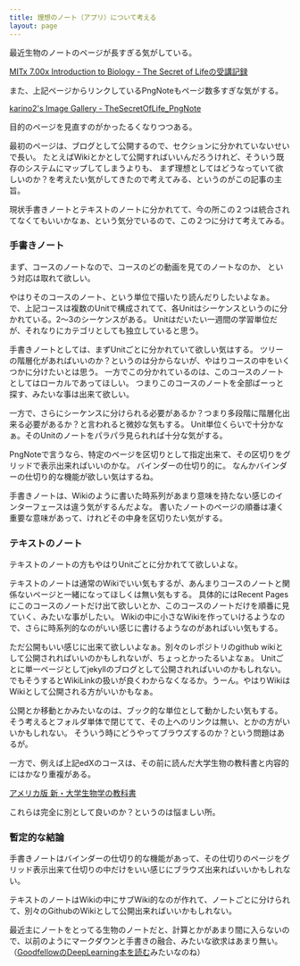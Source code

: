```yaml
---
title: 理想のノート（アプリ）について考える
layout: page
---
```

最近生物のノートのページが長すぎる気がしている。

[MITx 7.00x Introduction to Biology - The Secret of Lifeの受講記録](https://karino2.github.io/2021/07/19/the_secret_of_life.html)

また、上記ページからリンクしているPngNoteもページ数多すぎな気がする。

[karino2's Image Gallery - TheSecretOfLife_PngNote](https://karino2.github.io/ImageGallery/TheSecretOfLife_PngNote.html)

目的のページを見直すのがかったるくなりつつある。

最初のページは、ブログとして公開するので、セクションに分かれていないせいで長い。
たとえばWikiとかとして公開すればいいんだろうけれど、そういう既存のシステムにマップしてしまうよりも、
まず理想としてはどうなっていて欲しいのか？を考えたい気がしてきたので考えてみる、というのがこの記事の主旨。

現状手書きノートとテキストのノートに分かれてて、今の所この２つは統合されてなくてもいいかなぁ、という気分でいるので、この２つに分けて考えてみる。

### 手書きノート

まず、コースのノートなので、コースのどの動画を見てのノートなのか、
という対応は取れて欲しい。

やはりそのコースのノート、という単位で描いたり読んだりしたいよなぁ。
で、上記コースは複数のUnitで構成されてて、各Unitはシーケンスというのに分かれている。2〜3のシーケンスがある。
Unitはだいたい一週間の学習単位だが、それなりにカテゴリとしても独立していると思う。

手書きノートとしては、まずUnitごとに分かれていて欲しい気はする。
ツリーの階層化があればいいのか？というのは分からないが、やはりコースの中をいくつかに分けたいとは思う。
一方でこの分かれているのは、このコースのノートとしてはローカルであってほしい。
つまりこのコースのノートを全部ばーっと探す、みたいな事は出来て欲しい。

一方で、さらにシーケンスに分けられる必要があるか？つまり多段階に階層化出来る必要があるか？と言われると微妙な気もする。
Unit単位くらいで十分かなぁ。そのUnitのノートをパラパラ見られれば十分な気がする。

PngNoteで言うなら、特定のページを区切りとして指定出来て、その区切りをグリッドで表示出来ればいいのかな。
バインダーの仕切り的に。
なんかバインダーの仕切り的な機能が欲しい気はするね。

手書きノートは、Wikiのように書いた時系列があまり意味を持たない感じのインターフェースは違う気がするんだよな。
書いたノートのページの順番は凄く重要な意味があって、けれどその中身を区切りたい気がする。

### テキストのノート

テキストのノートの方もやはりUnitごとに分かれてて欲しいよな。

テキストのノートは通常のWikiでいい気もするが、あんまりコースのノートと関係ないページと一緒になってほしくは無い気もする。
具体的にはRecent Pagesにこのコースのノートだけ出て欲しいとか、このコースのノートだけを順番に見ていく、みたいな事がしたい。
Wikiの中に小さなWikiを作っていけるようなので、さらに時系列的なのがいい感じに書けるようなのがあればいい気もする。

ただ公開もいい感じに出来て欲しいよなぁ。別々のレポジトリのgithub wikiとして公開されればいいのかもしれないが、ちょっとかったるいよなぁ。
Unitごとに単一ページとしてjekyllのブログとして公開されればいいのかもしれない。
でもそうするとWikiLinkの扱いが良くわからなくなるか。うーん。やはりWikiはWikiとして公開される方がいいかもなぁ。

公開とか移動とかみたいなのは、ブック的な単位として動かしたい気もする。
そう考えるとフォルダ単体で閉じてて、その上へのリンクは無い、とかの方がいいかもしれない。
そういう時にどうやってブラウズするのか？という問題はあるが。

一方で、例えば上記edXのコースは、その前に読んだ大学生物の教科書と内容的にはかなり重複がある。

[アメリカ版 新・大学生物学の教科書](https://karino2.github.io/2021/06/21/biology_text_bluebacks.html)

これらは完全に別として良いのか？というのは悩ましい所。

### 暫定的な結論

手書きノートはバインダーの仕切り的な機能があって、その仕切りのページをグリッド表示出来て仕切りの中だけをいい感じにブラウズ出来ればいいかもしれない。

テキストのノートはWikiの中にサブWiki的なのが作れて、ノートごとに分けられて、別々のGithubのWikiとして公開出来ればいいかもしれない。

最近主にノートをとってる生物のノートだと、計算とかがあまり間に入らないので、以前のようにマークダウンと手書きの融合、みたいな欲求はあまり無い。
（[GoodfellowのDeepLearning本を読む](https://karino2.github.io/2018/05/22/212.html)みたいなのね）